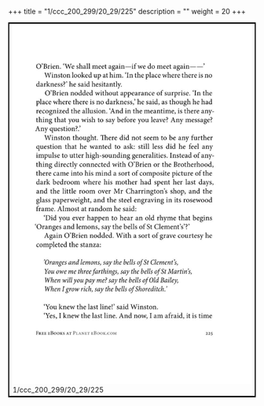 +++
title = "1/ccc_200_299/20_29/225"
description = ""
weight = 20
+++

<table style="border:2px solid black;max-width:800px;max-height:800px;" 
><tr><td><img class="center-fit-jpg"
src="/jpg_/out_jpg_1984__225.jpg"  >1/ccc_200_299/20_29/225</img></td></tr></table>